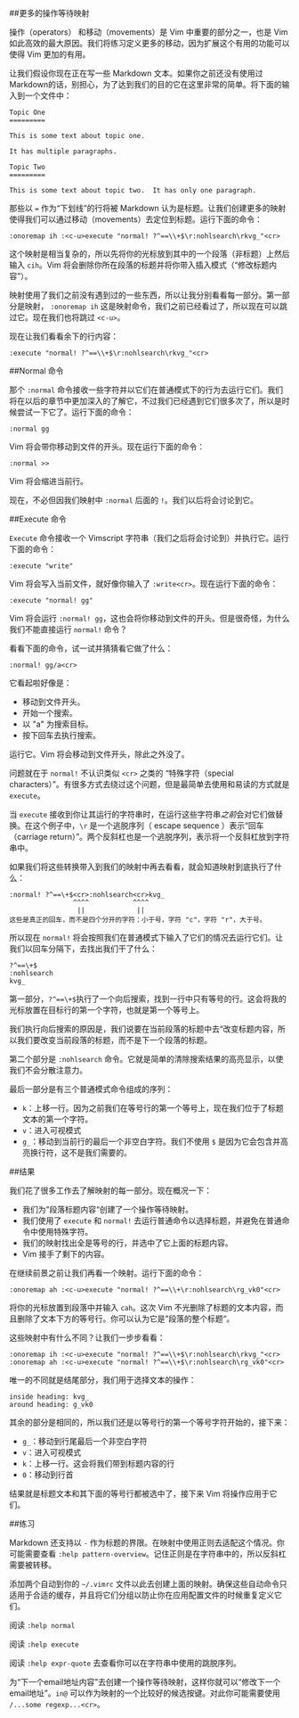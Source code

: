 ##更多的操作等待映射

操作（operators） 和移动（movements）是 Vim 中重要的部分之一，也是 Vim 如此高效的最大原因。我们将练习定义更多的移动，因为扩展这个有用的功能可以使得 Vim 更加的有用。

让我们假设你现在正在写一些 Markdown 文本。如果你之前还没有使用过 Markdown的话，别担心，为了达到我们的目的它在这里非常的简单。将下面的输入到一个文件中：

```
Topic One
=========

This is some text about topic one.

It has multiple paragraphs.

Topic Two
=========

This is some text about topic two.  It has only one paragraph.
```

那些以 `=` 作为“下划线”的行将被 Markdown 认为是标题。让我们创建更多的映射使得我们可以通过移动（movements）去定位到标题。运行下面的命令：

```vim
:onoremap ih :<c-u>execute "normal! ?^==\\+$\r:nohlsearch\rkvg_"<cr>
```

这个映射是相当复杂的，所以先将你的光标放到其中的一个段落（非标题）上然后输入 `cih`。Vim 将会删除你所在段落的标题并将你带入插入模式（“修改标题内容”）。

映射使用了我们之前没有遇到过的一些东西，所以让我分别看看每一部分。第一部分是映射， `:onoremap ih` 这是映射命令，我们之前已经看过了，所以现在可以跳过它。现在我们也将跳过 `<c-u>`。

现在让我们看看余下的行内容：

```vim
:execute "normal! ?^==\\+$\r:nohlsearch\rkvg_"<cr>
```

##Normal 命令

那个 `:normal` 命令接收一些字符并以它们在普通模式下的行为去运行它们。我们将在以后的章节中更加深入的了解它，不过我们已经遇到它们很多次了，所以是时候尝试一下它了。运行下面的命令：

```vim
:normal gg
```

Vim 将会带你移动到文件的开头。现在运行下面的命令：

```vim
:normal >>
```

Vim 将会缩进当前行。

现在，不必但因我们映射中 `:normal` 后面的 `!`。我们以后将会讨论到它。

##Execute 命令

`Execute` 命令接收一个 Vimscript 字符串（我们之后将会讨论到）并执行它。运行下面的命令：

```vim
:execute "write"
```

Vim 将会写入当前文件，就好像你输入了 `:write<cr>`。现在运行下面的命令：

```vim
:execute "normal! gg"
```

Vim 将会运行 `:normal! gg`，这也会将你移动到文件的开头。但是很奇怪，为什么我们不能直接运行 `normal!` 命令？

看看下面的命令，试一试并猜猜看它做了什么：

```vim
:normal! gg/a<cr>
```

它看起啦好像是：
- 移动到文件开头。
- 开始一个搜索。
- 以 "a" 为搜索目标。
- 按下回车去执行搜索。

运行它。Vim 将会移动到文件开头，除此之外没了。

问题就在于 `normal!` 不认识类似 `<cr>` 之类的 “特殊字符（special characters）”。有很多方式去绕过这个问题，但是最简单去使用和易读的方式就是 `execute`。

当 `execute` 接收到你让其运行的字符串时，在运行这些字符串*之前*会对它们做替换。在这个例子中，`\r` 是一个逃脱序列（ escape sequence ）表示“回车（carriage return）”。两个反斜杠也是一个逃脱序列，表示将一个反斜杠放到字符串中。

如果我们将这些转换带入到我们的映射中再去看看，就会知道映射到底执行了什么：

```
:normal! ?^==\+$<cr>:nohlsearch<cr>kvg_
                ^^^^           ^^^^
                 ||             ||
这些是真正的回车，而不是四个分开的字符：小于号，字符 "c"，字符 "r"，大于号。
```

所以现在 `normal!` 将会按照我们在普通模式下输入了它们的情况去运行它们。让我们以回车分隔下，去找出我们干了什么：

```
?^==\+$
:nohlsearch
kvg_
```

第一部分，`?^==\+$`执行了一个向后搜索，找到一行中只有等号的行。这会将我的光标放置在目标行的第一个字符，也就是第一个等号上。

我们执行向后搜索的原因是，我们说要在当前段落的标题中去“改变标题内容，所以我们要改变当前段落的标题，而不是下一个段落的标题。

第二个部分是 `:nohlsearch` 命令。它就是简单的清除搜索结果的高亮显示，以使我们不会分散注意力。

最后一部分是有三个普通模式命令组成的序列：
- `k`：上移一行。因为之前我们在等号行的第一个等号上，现在我们位于了标题文本的第一个字符。
- `v`：进入可视模式
- `g_`：移动到当前行的最后一个非空白字符。我们不使用 `$` 是因为它会包含并高亮换行符，这不是我们需要的。

##结果

我们花了很多工作去了解映射的每一部分。现在概况一下：
- 我们为”段落标题内容“创建了一个操作等待映射。
- 我们使用了 `execute` 和 `normal!` 去运行普通命令以选择标题，并避免在普通命令中使用特殊字符。
- 我们的映射找出全是等号的行，并选中了它上面的标题内容。
- Vim 接手了剩下的内容。

在继续前景之前让我们再看一个映射。运行下面的命令：

```vim
:onoremap ah :<c-u>execute "normal! ?^==\\+\r:nohlsearch\rg_vk0"<cr>
```

将你的光标放置到段落中并输入 `cah`。这次 Vim 不光删除了标题的文本内容，而且删除了文本下方的等号行。你可以认为它是”段落的整个标题“。

这些映射中有什么不同？让我们一步步看看：

```vim
:onoremap ih :<c-u>execute "normal! ?^==\\+$\r:nohlsearch\rkvg_"<cr>
:onoremap ah :<c-u>execute "normal! ?^==\\+$\r:nohlsearch\rg_vk0"<cr>
```

唯一的不同就是结尾部分，我们用于选择文本的操作：

```
inside heading: kvg_
around heading: g_vk0
```

其余的部分是相同的，所以我们还是以等号行的第一个等号字符开始的，接下来：
- `g_`：移动到行尾最后一个非空白字符
- `v`：进入可视模式
- `k`：上移一行。这会将我们带到标题内容的行
- `0`：移动到行首

结果就是标题文本和其下面的等号行都被选中了，接下来 Vim 将操作应用于它们。

##练习

Markdown 还支持以 `-` 作为标题的界限。在映射中使用正则去适配这个情况。你可能需要查看 `:help pattern-overview`。记住正则是在字符串中的，所以反斜杠需要被转移。

添加两个自动到你的 `~/.vimrc` 文件以此去创建上面的映射。确保这些自动命令只适用于合适的缓存，并且将它们分组以防止你在应用配置文件的时候重复定义它们。

阅读 `:help normal`

阅读 `:help execute`

阅读 `:help expr-quote` 去查看你可以在字符串中使用的跳脱序列。

为“下一个email地址内容”去创建一个操作等待映射，这样你就可以“修改下一个email地址”。`in@` 可以作为映射的一个比较好的候选按键。对此你可能需要使用 `/...some regexp...<cr>`。
